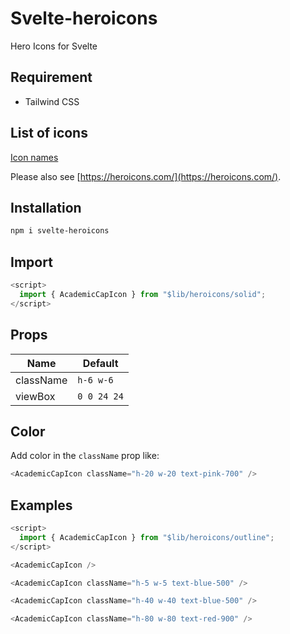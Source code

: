 # Svelte-heroicons

Hero Icons for Svelte

## Requirement

- Tailwind CSS

## List of icons

[Icon names](https://github.com/shinokada/svelte-heroicons/blob/main/icon-names.md)

Please also see [https://heroicons.com/](https://heroicons.com/).

## Installation

```sh
npm i svelte-heroicons
```

## Import

```js
<script>
  import { AcademicCapIcon } from "$lib/heroicons/solid";
</script>
```

## Props

| Name      | Default     |
| --------- | ----------- |
| className | `h-6 w-6`   |
| viewBox   | `0 0 24 24` |

## Color

Add color in the `className` prop like:

```js
<AcademicCapIcon className="h-20 w-20 text-pink-700" />
```

## Examples

```js
<script>
  import { AcademicCapIcon } from "$lib/heroicons/outline";
</script>

<AcademicCapIcon />

<AcademicCapIcon className="h-5 w-5 text-blue-500" />

<AcademicCapIcon className="h-40 w-40 text-blue-500" />

<AcademicCapIcon className="h-80 w-80 text-red-900" />
```